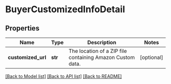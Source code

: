 # BuyerCustomizedInfoDetail

## Properties
Name | Type | Description | Notes
------------ | ------------- | ------------- | -------------
**customized_url** | **str** | The location of a ZIP file containing Amazon Custom data. | [optional] 

[[Back to Model list]](../README.md#documentation-for-models) [[Back to API list]](../README.md#documentation-for-api-endpoints) [[Back to README]](../README.md)


